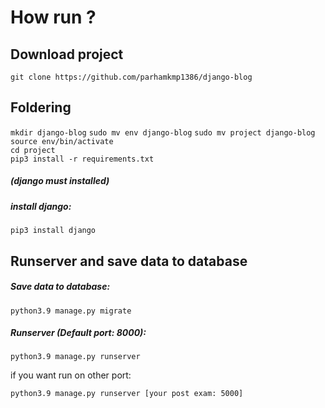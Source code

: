 <h1>How run ?</h1>
<h2>Download project</h2>
<code>git clone https://github.com/parhamkmp1386/django-blog</code>
<h2>Foldering</h2>
<code>mkdir django-blog</code>
<code>sudo mv env django-blog</code>
<code>sudo mv project django-blog</code>
<br>
<code>source env/bin/activate</code>
<br>
<code>cd project</code>
<br>
<code>pip3 install -r requirements.txt</code>
<br>
<h5><b>(django must installed)</b></h5>
<h5>install django: </h5> <code>pip3 install django</code>
<h2>Runserver and save data to database</h2>
<h5>Save data to database:</h5>
<code>python3.9 manage.py migrate</code>
<h5>Runserver (Default port: 8000):</h5>
<code>python3.9 manage.py runserver</code>
<p>if you want run on other port:</p>
<code>python3.9 manage.py runserver [your post exam: 5000]</code>
